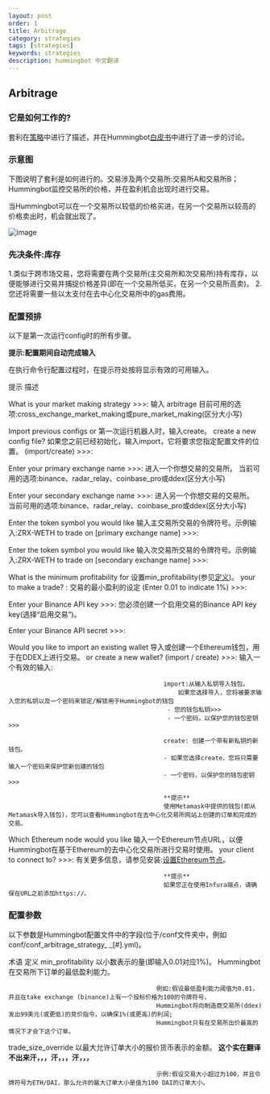 ```yaml
---
layout: post
order: 1
title: Arbitrage 
category: strategies
tags: [strategies]
keywords: strategies
description: hummingbot 中文翻译
---
```



## Arbitrage

### 它是如何工作的?

套利在[策略](https://docs.hummingbot.io/strategies/)中进行了描述，并在Hummingbot[白皮书](https://hummingbot.io/whitepaper.pdf)中进行了进一步的讨论。


### 示意图

下图说明了套利是如何进行的。交易涉及两个交易所:交易所A和交易所B；Hummingbot监控交易所的价格，并在盈利机会出现时进行交易。

当Hummingbot可以在一个交易所以较低的价格买进，在另一个交易所以较高的价格卖出时，机会就出现了。

![image](https://docs.hummingbot.io/assets/img/arbitrage.png)


### 先决条件:库存

1.类似于跨市场交易，您将需要在两个交易所(主交易所和次交易所)持有库存，以便能够进行交易并捕捉价格差异(即在一个交易所低买，在另一个交易所高卖)。
2.您还将需要一些以太支付在去中心化交易所中的gas费用。


### 配置预排

以下是第一次运行config时的所有步骤。

**提示:配置期间自动完成输入**

在执行命令行配置过程时，在提示符处按<TAB>将显示有效的可用输入。


提示                                      描述

What is your market making strategy >>>:  输入 arbitrage
                                          目前可用的选项:cross_exchange_market_making或pure_market_making(区分大小写)

Import previous configs or                第一次运行机器人时，输入create。
create a new config file?                 如果您之前已经初始化，输入import，它将要求您指定配置文件的位置。
(import/create) >>>:  
                                          

Enter your primary exchange name >>>:     进入一个你想交易的交易所。
                                          当前可用的选项:binance、radar_relay、coinbase_pro或ddex(区分大小写)
                                          
Enter your secondary exchange name >>>:   进入另一个你想交易的交易所。
                                          当前可用的选项:binance、radar_relay、coinbase_pro或ddex(区分大小写)
                                          
Enter the token symbol you would like     输入主交易所交易的令牌符号。示例输入:ZRX-WETH
to trade on [primary exchange name] >>>:
                                         

Enter the token symbol you would like     输入次交易所交易的令牌符号。示例输入:ZRX-WETH
to trade on [secondary exchange name] >>>:



What is the minimum profitability for     设置min_profitability(参见[定义](https://docs.hummingbot.io/strategies/arbitrage/#configuration-parameters))。
your to make a trade?                     : 交易的最小盈利的设定
 (Enter 0.01 to indicate 1%) >>>:
 
Enter your Binance API key >>>:           您必须创建一个启用交易的Binance API key key(选择“启用交易”)。

Enter your Binance API secret >>>:



Would you like to import an existing wallet    导入或创建一个Ethereum钱包，用于在DDEX上进行交易。
or create a new wallet? (import / create) >>>: 输入一个有效的输入:
                                               
                                               import:从输入私钥导入钱包。
                                                   如果您选择导入，您将被要求输入您的私钥以及一个密码来锁定/解锁用于Hummingbot的钱包
                                                - 您的钱包私钥>>>
                                                - 一个密码，以保护您的钱包密钥>>>
                                                
                                               create: 创建一个带有新私钥的新钱包。 
                                               - 如果您选择create，您将只需要输入一个密码来保护您新创建的钱包
                                               - 一个密码，以保护您的钱包密钥>>>
                                               
                                               **提示**
                                               使用Metamask中提供的钱包(即从Metamask导入钱包)，您可以查看Hummingbot在去中心化交易所网站上创建的订单和完成的交易。
                                               
Which Ethereum node would you like             输入一个Ethereum节点URL，以便Hummingbot在基于Ethereum的去中心化交易所进行交易时使用。
your client to connect to? >>>:                有关更多信息，请参见安装:[设置Ethereum节点](https://docs.hummingbot.io/installation/node)。
                                               
                                               **提示**
                                               如果您正在使用Infura端点，请确保在URL之前添加https://。
                                               
 
### 配置参数

以下参数是Hummingbot配置文件中的字段(位于/conf文件夹中，例如conf/conf_arbitrage_strategy_ _[#].yml)。

   
术语                                          定义
min_profitability                            以小数表示的量(即输入0.01对应1%)。
                                             Hummingbot在交易所下订单的最低盈利能力。
                                                
                                             例如:假设最低盈利能力阈值为0.01，并且在take exchange (binance)上有一个投标价格为100的令牌符号，
                                             Hummingbot将向制造商交易所(ddex)发出99美元(或更低)的竞价指令，以确保1%(或更高)的利润;
                                             Hummingbot只有在交易所出价最高的情况下才会下这个订单。
                                             

trade_size_override                          以最大允许订单大小的报价货币表示的金额。
                                             **这个实在翻译不出来汗，，，汗，，，汗，，，**
                                             
                                             示例:假设交易大小超过为100，并且令牌符号为ETH/DAI，那么允许的最大订单大小是值为100 DAI的订单大小。
                                             
                                             
